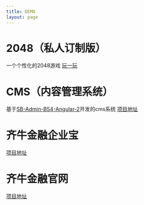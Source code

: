 ```yaml
---
title: DEMO	
layout: page
---
```

# 2048（私人订制版）
一个个性化的2048游戏
[玩一玩](/game2048)
# CMS（内容管理系统）
基于[SB-Admin-BS4-Angular-2](https://github.com/start-angular/SB-Admin-BS4-Angular-2)开发的cms系统
[项目地址](https://github.com/ParadeTo/ng2-cms)
# 齐牛金融企业宝
[项目地址](https://github.com/ParadeTo/qyb)
# 齐牛金融官网
[项目地址](https://www.yiqiniu.com/)